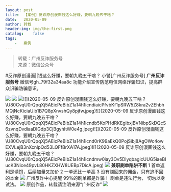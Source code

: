 ```yaml
---
layout:	post
title:	【案例】反诈原创漫画钱这么好赚，要朝九晚五干啥？
date:	2020-05-09
author:	转载
header-img:	img/the-first.png
catalog:	false
tags:
	-	案例
---
```


<blockquote><p>转载：广州反诈服务号<br>
来源：微信公众号</p></blockquote>

#反诈原创漫画||钱这么好赚，要朝九晚五干啥？
小警[广州反诈服务号]
**广州反诈服务号**
微信号gh_79f32a34aa8c
功能介绍宣传防范电信网络诈骗知识，提高群众识骗防骗意识。

![]({{site.baseurl}}/postimg/U80CvqU0rQqstOkk1ZOt3K0OXODsBHtgtSjMOq6bMtTOWNRI2MnKI3LQia3I9JabaAfjDf6QVb3macVsY5Mfodg.gif)
![]({{site.baseurl}}/postimg/U80CvqU0rQqstOkk1ZOt3K0OXODsBHtgWNM45hYdPsp7BmAc917QFhtiaDV6eu4hbR84lfXdXMBdzhEv4p2TSYA.jpeg)
![]({{site.baseurl}}/postimg/U80CvqU0rQqstOkk1ZOt3K0OXODsBHtgu78d058zqroHSFXUf4G4YIV1kxWojJdoRjpZCgTlNXOAmyiacrHSGbQ.jpeg)![](2020-05-09
反诈原创漫画钱这么好赚，要朝九晚五干啥？\\U80CvqU0rQpqXj5AEicPeBibZ1a14h1icndiaicPfvbKf1pSRW5Z8kra2vZEhbhMQjNcKiciaUib1B7Q8pXnvshQy8pjfw.jpeg)![](2020-05-09
反诈原创漫画钱这么好赚，要朝九晚五干啥？\\U80CvqU0rQpqXj5AEicPeBibZ1a14h1icndb5KoPHdRKEgibxjBVNibpSkDQcS6zvnqDvdiaaDIGdp3CjBgyhItW0e4g.jpeg)![](2020-05-09
反诈原创漫画钱这么好赚，要朝九晚五干啥？\\U80CvqU0rQpqXj5AEicPeBibZ1a14h1icnd0rK99aEkQ0PojSibj8AgOWc4owEXVLejB3nXcnlpQd53LQFfBrXA17A.jpeg)![](2020-05-09
反诈原创漫画钱这么好赚，要朝九晚五干啥？\\U80CvqU0rQpqXj5AEicPeBibZ1a14h1icndmw0iay3Ov5DlyqbagicUUG5iaeBIucK3Nice49pvL80HKZXHW8UEBp7DicA.jpeg)
![]({{site.baseurl}}/postimg/U80CvqU0rQpqXj5AEicPeBibZ1a14h1icndRjCAUHYviackFyHfr187IB5AJpNbfnW5EKlZA7yPiaEIG2A7NhZSWYRg.jpeg)
**兼职刷单陷阱不断**
1
首单返利是诱饵，后续加量又加价
2
一单还比一单高
3
没有赚回来的佣金，只有追不回的本金
![]({{site.baseurl}}/postimg/U80CvqU0rQpqXj5AEicPeBibZ1a14h1icndokPxVRyJicHq85RTN9DUbks1AjVx09icpKfiaynQiaMPgZOL37U41DIKLg.jpeg)
广州反诈中心提醒
99%的刷单都是诈骗！
刷单是违法行为，
切勿以身试法。
![]({{site.baseurl}}/postimg/7QRTvkK2qC5x6JawVlxYwrsf4OxhIz1Hl7x1zjHEGcu23r2H3kLH39f1ZhL4MaJqQVOLdgAuTOjevB4XMY8oaA.gif)
原创作品，转载请注明来源“广州反诈”
![]({{site.baseurl}}/postimg/U80CvqU0rQpqXj5AEicPeBibZ1a14h1icnd3xC4ondsb0c8fVXEE2xPYUVxYtICpQro7C0mzeOgxCtmWbBaQsdQ1w.jpeg)
